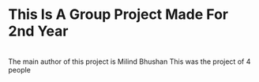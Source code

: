 # This Is A Group Project Made For 2nd Year
<br>
The main author of this project is Milind Bhushan
This was the project of 4 people